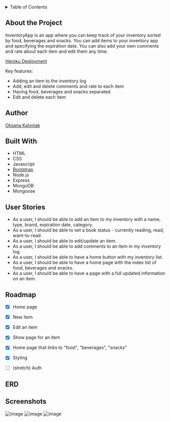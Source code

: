 <!-- TABLE OF CONTENTS -->
<details>
  <summary>Table of Contents</summary>
  <ol>
    <li><a href="#about-the-project">About the Project</a></li>
    <li><a href="#team">Team</a>   </li>
    <li><a href="#built-with">Built With </a></li>
    <li><a href="#user-stories">User Stories</a></li>
    <li><a href="#roadmap">Roadmap</a></li>
    <li><a href="#erd">ERD</a></li>
    <li><a href="#screenshots">Screenshots</a></li>
  </ol>
</details>

## About the Project
InventoryApp is an app where you can keep track of your inventory sorted by food, beverages and snacks. You can add items to your inventory app and specifying the expiration date. You can also add your own comments and rate about each item and edit them any time. 

[Heroku Deployment](#)


Key features:
- Adding an item to the inventory log
- Add, edit and delete comments and rate to each item
- Having food, beverages and snacks separated
- Edit and delete each item


## Author

[Oksana Kalyniak](https://github.com/Oksanka25)

## Built With
- HTML
- CSS
- Javascript
- [Bootstrap](https://getbootstrap.com/)
- Node.js
- Express
- MongoDB
- Mongoose

## User Stories
- As a user, I should be able to add an item to my inventory with a name, type, brand, expiration date, category.
- As a user, I should be able to set a book status - currently reading, read, want-to-read.
- As a user, I should be able to edit/update an item.
- As a user, I should be able to add comments to an item in my inventory log.
- As a user, I should be able to have a home button with my inventory list.
- As a user, I should be able to have a home page with the index list of  food, beverages and snacks.
- As a user, I should be able to have a page with a full updated information on an item.

## Roadmap
 - [x] Home page
 - [x] New item
 - [x] Edit an item
 - [x] Show page for an item
 - [x] Home page that links to "food", "beverages", "snacks"
 - [x] Styling

 - [ ] (stretch) Auth


## ERD 


## Screenshots
![image](https://user-images.githubusercontent.com/101350351/193480239-80f952a3-6110-41f2-9de0-c66367329e84.png)
![image](https://user-images.githubusercontent.com/101350351/193480273-9151d29e-3e2d-4f3e-9e1d-390287ed164b.png)
![image](https://user-images.githubusercontent.com/101350351/193480323-985cf35e-d826-4a94-ad7f-757b3f077046.png)
